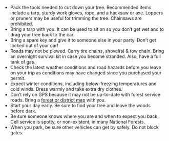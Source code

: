 * Pack the tools needed to cut down your tree. Recommended items include a tarp, sturdy work gloves, rope, and a hacksaw or axe. Loppers or pruners may be useful for trimming the tree. Chainsaws are prohibited.
* Bring a tarp with you. It can be used to sit on so you don’t get wet and to drag your tree back to the car.
* Bring a spare key and give it to someone else in your party. Don’t get locked out of your car!
* Roads may not be plowed. Carry tire chains, shovel(s) & tow chain. Bring an overnight survival kit in case you become stranded. Also, have a full tank of gas.
* Check the latest weather conditions and road hazards before you leave on your trip as conditions may have changed since you purchased your permit.
* Expect winter conditions, including below-freezing temperatures and cold winds. Dress warmly and take extra dry clothes.
* Don’t rely on GPS because it may not be up-to-date with forest service roads. Bring a [forest or district map](/christmas-trees/forests/shoshone/#tree-locations) with you.
* Start your day early. Be sure to find your tree and leave the woods before dark.
* Be sure someone knows where you are and when to expect you back. Cell service is spotty, or non-existent, in many National Forests.
* When you park, be sure other vehicles can get by safely. Do not block gates.
